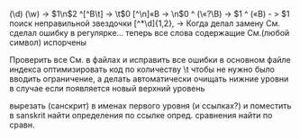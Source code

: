 (\d) (\w) ->  $1\n$2
^[^В\t] -> \t$0
[^\n]«В -> \n$0
^ (\«?\В) -> $1
^ («В) - > $1
поиск неправильной звездочки
 [^*\d]{1,2}, -> 
Когда делал замену См. сделал ошибку в регулярке... теперь все слова содержащие См.(любой символ) испорчены

Проверить все См. в файлах и исправить все ошибки в основном файле индекса
оптимизировать код по количеству \t чтобы не нужно было вводить ограничение, а делать автоматически
	очищать нижние уровни в случае если появляется новый верхний уровень

вырезать (санскрит) в именах первого уровня (и ссылках?) и поместить в sanskrit
найти определения по ссылке опред.
сравнения найти по сравн.